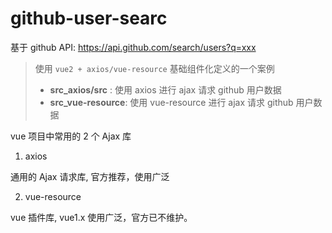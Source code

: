# github-user-searc

基于 github API: https://api.github.com/search/users?q=xxx

> 使用 `vue2 + axios/vue-resource` 基础组件化定义的一个案例 
> 
> - **src_axios/src**   : 使用 axios 进行 ajax 请求 github 用户数据
> - **src_vue-resource**: 使用 vue-resource 进行 ajax 请求 github 用户数据

vue 项目中常用的 2 个 Ajax 库

1. axios

通用的 Ajax 请求库, 官方推荐，使用广泛

2. vue-resource

vue 插件库, vue1.x 使用广泛，官方已不维护。